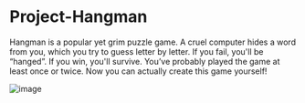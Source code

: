 # Project-Hangman
Hangman is a popular yet grim puzzle game. A cruel computer hides a word from you, which you try to guess letter by letter. If you fail, you'll be “hanged”. If you win, you'll survive. You’ve probably played the game at least once or twice. Now you can actually create this game yourself!

![image](https://user-images.githubusercontent.com/89107827/166143879-3f8aa187-3d82-40fd-90d9-70d6d28d003b.png)
